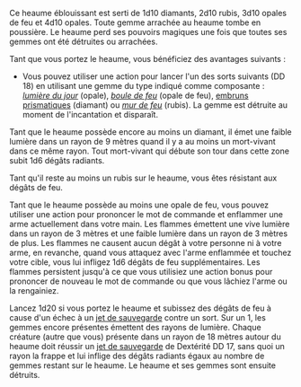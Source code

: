 Ce heaume éblouissant est serti de 1d10 diamants, 2d10 rubis, 3d10 opales de feu et 4d10 opales. Toute gemme arrachée au heaume tombe en poussière. Le heaume perd ses pouvoirs magiques une fois que toutes ses gemmes ont été détruites ou arrachées.

Tant que vous portez le heaume, vous bénéficiez des avantages suivants :
* Vous pouvez utiliser une action pour lancer l'un des sorts suivants (DD 18) en utilisant une gemme du type indiqué comme composante : [_lumière du jour_](/grimoire/lumiere-du-jour/) (opale), [_boule de feu_](/grimoire/boule-de-feu/) (opale de feu), [embruns prismatiques](/grimoire/embruns-prismatiques/) (diamant) ou [_mur de feu_](/grimoire/mur-de-feu/) (rubis). La gemme est détruite au moment de l'incantation et disparaît.

Tant que le heaume possède encore au moins un diamant, il émet une faible lumière dans un rayon de 9 mètres quand il y a au moins un mort-vivant dans ce même rayon. Tout mort-vivant qui débute son tour dans cette zone subit 1d6 dégâts radiants.

Tant qu'il reste au moins un rubis sur le heaume, vous êtes résistant aux dégâts de feu.

Tant que le heaume possède au moins une opale de feu, vous pouvez utiliser une action pour prononcer le mot de commande et enflammer une arme actuellement dans votre main. Les flammes émettent une vive lumière dans un rayon de 3 mètres et une faible lumière dans un rayon de 3 mètres de plus. Les flammes ne causent aucun dégât à votre personne ni à votre arme, en revanche, quand vous attaquez avec l'arme enflammée et touchez votre cible, vous lui infligez 1d6 dégâts de feu supplémentaires. Les flammes persistent jusqu'à ce que vous utilisiez une action bonus pour prononcer de nouveau le mot de commande ou que vous lâchiez l'arme ou la rengainiez.

Lancez 1d20 si vous portez le heaume et subissez des dégâts de feu à cause d'un échec à un [jet de sauvegarde](/utiliser-les-caracteristiques/#jets-de-sauvegarde) contre un sort. Sur un 1, les gemmes encore présentes émettent des rayons de lumière. Chaque créature (autre que vous) présente dans un rayon de 18 mètres autour du heaume doit réussir un [jet de sauvegarde](/utiliser-les-caracteristiques/#jets-de-sauvegarde) de Dextérité DD 17, sans quoi un rayon la frappe et lui inflige des dégâts radiants égaux au nombre de gemmes restant sur le heaume. Le heaume et ses gemmes sont ensuite détruits.
